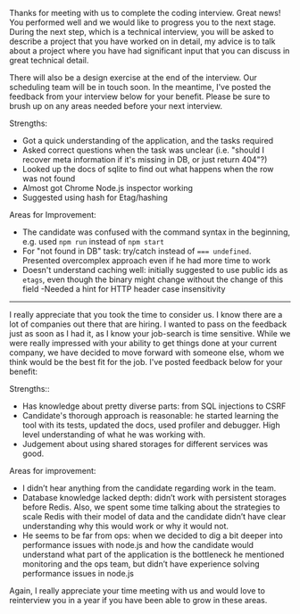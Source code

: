 ﻿Thanks for meeting with us to complete the coding interview.  Great news! You performed well and we would like to progress you to the next stage.  During the next step, which is a technical interview, you will be asked to describe a project that you have worked on in detail, my advice is to talk about a project where you have had significant input that you can discuss in great technical detail.

There will also be a design exercise at the end of the interview.   Our scheduling team will be in touch soon.  In the meantime, I've posted the feedback from your interview below for your benefit.  Please be sure to brush up on any areas needed before your next interview.

Strengths:
- Got a quick understanding of the application, and the tasks required
- Asked correct questions when the task was unclear (i.e. "should I recover meta information if it's missing in DB, or just return 404"?)
- Looked up the docs of sqlite to find out what happens when the row was not found
- Almost got Chrome Node.js inspector working
- Suggested using hash for Etag/hashing

Areas for Improvement:
- The candidate was confused with the command syntax in the beginning, e.g. used `npm run` instead of `npm start`
- For "not found in DB" task: try/catch instead of `=== undefined`. Presented overcomplex approach even if he had more time to work
- Doesn't understand caching well: initially suggested to use public ids as `etags`, even though the binary might change without the change of this field
-Needed a hint for HTTP header case insensitivity

-------------------------------------------------------

I really appreciate that you took the time to consider us. I know there are a lot of companies out there that are hiring. I wanted to pass on the feedback just as soon as I had it, as I know your job-search is time sensitive. While we were really impressed with your ability to get things done at your current company, we have decided to move forward with someone else, whom we think would be the best fit for the job.  I've posted feedback below for your benefit:

Strengths::
- Has knowledge about pretty diverse parts: from SQL injections to CSRF
- Candidate's thorough approach is reasonable: he started learning the tool with its tests, updated the docs, used profiler and debugger.  High level understanding of what he was working with.
- Judgement about using shared storages for different services was good.

Areas for improvement:
- I didn’t hear anything from the candidate regarding work in the team.
- Database knowledge lacked depth: didn’t work with persistent storages before Redis. Also, we spent some time talking about the strategies to scale Redis with their model of data and the candidate didn’t have clear understanding why this would work or why it would not.
- He seems to be far from ops: when we decided to dig a bit deeper into performance issues with node.js and how the candidate would understand what part of the application is the bottleneck he mentioned monitoring and the ops team, but didn’t have experience solving performance issues in node.js

Again, I really appreciate your time meeting with us and would love to reinterview you in a year if you have been able to grow in these areas.